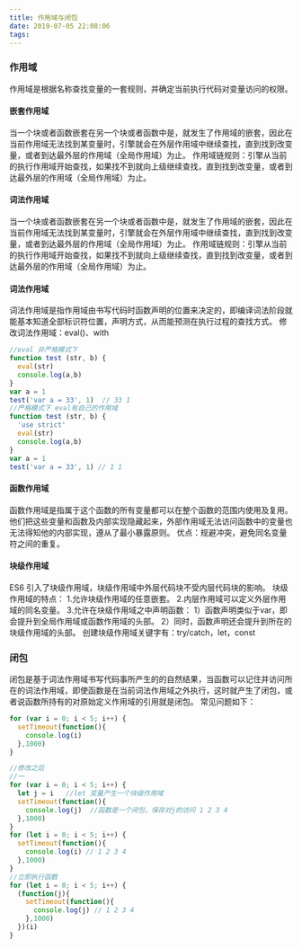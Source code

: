 ```yaml
---
title: 作用域与闭包
date: 2019-07-05 22:08:06
tags:
---
```

### 作用域
作用域是根据名称查找变量的一套规则，并确定当前执行代码对变量访问的权限。
#### 嵌套作用域
当一个块或者函数嵌套在另一个块或者函数中是，就发生了作用域的嵌套，因此在当前作用域无法找到某变量时，引擎就会在外层作用域中继续查找，直到找到改变量，或者到达最外层的作用域（全局作用域）为止。
作用域链规则：引擎从当前的执行作用域开始查找，如果找不到就向上级继续查找，直到找到改变量，或者到达最外层的作用域（全局作用域）为止。
#### 词法作用域
当一个块或者函数嵌套在另一个块或者函数中是，就发生了作用域的嵌套，因此在当前作用域无法找到某变量时，引擎就会在外层作用域中继续查找，直到找到改变量，或者到达最外层的作用域（全局作用域）为止。
作用域链规则：引擎从当前的执行作用域开始查找，如果找不到就向上级继续查找，直到找到改变量，或者到达最外层的作用域（全局作用域）为止。
#### 词法作用域
词法作用域是指作用域由书写代码时函数声明的位置来决定的，即编译词法阶段就能基本知道全部标识符位置，声明方式，从而能预测在执行过程的查找方式。
修改词法作用域：eval()、with
```javascript
//eval 非严格模式下
function test (str, b) {
  eval(str)
  console.log(a,b)
}
var a = 1
test('var a = 33', 1)  // 33 1
//严格模式下 eval有自己的作用域
function test (str, b) {
  'use strict'
  eval(str)
  console.log(a,b)
}
var a = 1
test('var a = 33', 1) // 1 1
```
#### 函数作用域
函数作用域是指属于这个函数的所有变量都可以在整个函数的范围内使用及复用。他们把这些变量和函数及内部实现隐藏起来，外部作用域无法访问函数中的变量也无法得知他的内部实现，遵从了最小暴露原则。
优点：规避冲突，避免同名变量符之间的重复。
#### 块级作用域
ES6 引入了块级作用域，块级作用域中外层代码块不受内层代码块的影响。
块级作用域的特点：
1.允许块级作用域的任意嵌套。
2.内层作用域可以定义外层作用域的同名变量。
3.允许在块级作用域之中声明函数：
1）函数声明类似于var，即会提升到全局作用域或函数作用域的头部。
2）同时，函数声明还会提升到所在的块级作用域的头部。
创建块级作用域关键字有：try/catch，let，const
### 闭包
闭包是基于词法作用域书写代码事所产生的的自然结果，当函数可以记住并访问所在的词法作用域，即使函数是在当前词法作用域之外执行，这时就产生了闭包，或者说函数所持有的对原始定义作用域的引用就是闭包。
常见问题如下：
```javascript
for (var i = 0; i < 5; i++) {
  setTimeout(function(){
    console.log(i)
  },1000)
}

//修改之后
//一
for (var i = 0; i < 5; i++) {
  let j = i   //let 变量产生一个块级作用域
  setTimeout(function(){
    console.log(j)  //函数是一个闭包，保存对j的访问 1 2 3 4
  },1000)
}
for (let i = 0; i < 5; i++) {
  setTimeout(function(){
    console.log(i) // 1 2 3 4
  },1000)
}
//立即执行函数
for (let i = 0; i < 5; i++) {
  (function(j){
    setTimeout(function(){
      console.log(j) // 1 2 3 4
    },1000)
  })(i)
}
```